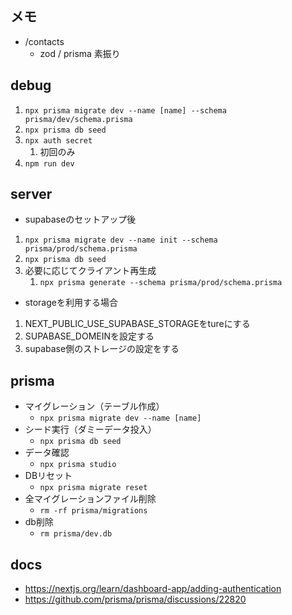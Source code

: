 ## メモ
- /contacts
  - zod / prisma 素振り

## debug
1. `npx prisma migrate dev --name [name] --schema prisma/dev/schema.prisma`
2. `npx prisma db seed`
3. `npx auth secret`
   1. 初回のみ
4. `npm run dev`

## server
- supabaseのセットアップ後
1. `npx prisma migrate dev --name init --schema prisma/prod/schema.prisma`
2. `npx prisma db seed`
3. 必要に応じてクライアント再生成
   1. `npx prisma generate --schema prisma/prod/schema.prisma`

- storageを利用する場合
1. NEXT_PUBLIC_USE_SUPABASE_STORAGEをtureにする
2. SUPABASE_DOMEINを設定する
3. supabase側のストレージの設定をする

## prisma
- マイグレーション（テーブル作成）
  - `npx prisma migrate dev --name [name]`
- シード実行（ダミーデータ投入）
  - `npx prisma db seed`
- データ確認
  - `npx prisma studio`
- DBリセット
  - `npx prisma migrate reset`
- 全マイグレーションファイル削除
  - `rm -rf prisma/migrations`
- db削除
  - `rm prisma/dev.db`

## docs
- https://nextjs.org/learn/dashboard-app/adding-authentication
- https://github.com/prisma/prisma/discussions/22820
